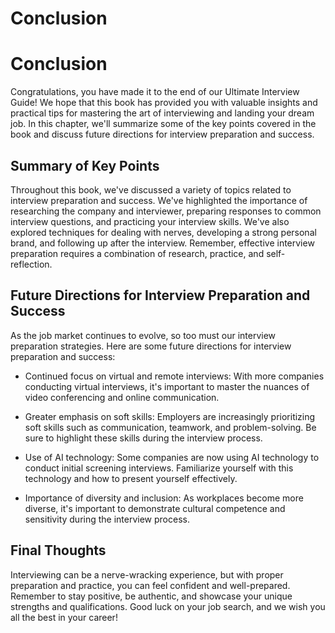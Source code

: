# Conclusion

Conclusion
==========

Congratulations, you have made it to the end of our Ultimate Interview Guide! We hope that this book has provided you with valuable insights and practical tips for mastering the art of interviewing and landing your dream job. In this chapter, we'll summarize some of the key points covered in the book and discuss future directions for interview preparation and success.

Summary of Key Points
---------------------

Throughout this book, we've discussed a variety of topics related to interview preparation and success. We've highlighted the importance of researching the company and interviewer, preparing responses to common interview questions, and practicing your interview skills. We've also explored techniques for dealing with nerves, developing a strong personal brand, and following up after the interview. Remember, effective interview preparation requires a combination of research, practice, and self-reflection.

Future Directions for Interview Preparation and Success
-------------------------------------------------------

As the job market continues to evolve, so too must our interview preparation strategies. Here are some future directions for interview preparation and success:

* Continued focus on virtual and remote interviews: With more companies conducting virtual interviews, it's important to master the nuances of video conferencing and online communication.

* Greater emphasis on soft skills: Employers are increasingly prioritizing soft skills such as communication, teamwork, and problem-solving. Be sure to highlight these skills during the interview process.

* Use of AI technology: Some companies are now using AI technology to conduct initial screening interviews. Familiarize yourself with this technology and how to present yourself effectively.

* Importance of diversity and inclusion: As workplaces become more diverse, it's important to demonstrate cultural competence and sensitivity during the interview process.

Final Thoughts
--------------

Interviewing can be a nerve-wracking experience, but with proper preparation and practice, you can feel confident and well-prepared. Remember to stay positive, be authentic, and showcase your unique strengths and qualifications. Good luck on your job search, and we wish you all the best in your career!